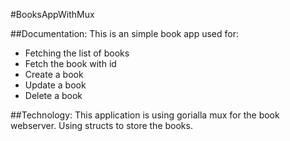 #BooksAppWithMux

##Documentation:
This is an simple book app used for:

* Fetching  the list of books
* Fetch the book with id
* Create a book
* Update a book
* Delete a book

##Technology:
This application is using gorialla mux for the book webserver.
Using structs to store the books.
